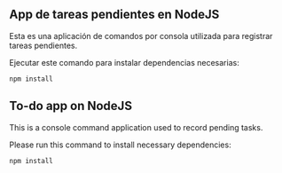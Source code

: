 
## App de tareas pendientes en NodeJS 

Esta es una aplicación de comandos por consola utilizada para registrar tareas pendientes. 
    
Ejecutar este comando para instalar dependencias necesarias:
```
npm install     
```

## To-do app on NodeJS

This is a console command application used to record pending tasks. 

Please run this command to install necessary dependencies:

```
npm install 
``` 